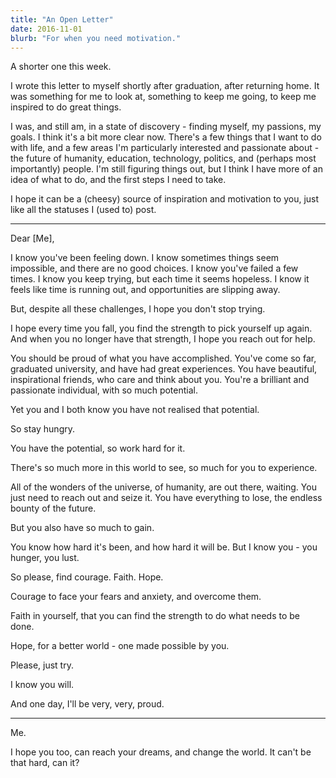 ```yaml
---
title: "An Open Letter"
date: 2016-11-01
blurb: "For when you need motivation."
---
```


A shorter one this week.

I wrote this letter to myself shortly after graduation, after returning home. It was something for me to look at, something to keep me going, to keep me inspired to do great things.

I was, and still am, in a state of discovery - finding myself, my passions, my goals. I think it's a bit more clear now. There's a few things that I want to do with life, and a few areas I'm particularly interested and passionate about - the future of humanity, education, technology, politics, and (perhaps most importantly) people. I'm still figuring things out, but I think I have more of an idea of what to do, and the first steps I need to take.

I hope it can be a (cheesy) source of inspiration and motivation to you, just like all the statuses I (used to) post.

---

Dear [Me],

I know you've been feeling down. I know sometimes things seem impossible, and there are no good choices. I know you've failed a few times. I know you keep trying, but each time it seems hopeless. I know it feels like time is running out, and opportunities are slipping away.

But, despite all these challenges, I hope you don't stop trying.

I hope every time you fall, you find the strength to pick yourself up again. And when you no longer have that strength, I hope you reach out for help.

You should be proud of what you have accomplished. You've come so far, graduated university, and have had great experiences. You have beautiful, inspirational friends, who care and think about you. You're a brilliant and passionate individual, with so much potential.

Yet you and I both know you have not realised that potential.

So stay hungry.

You have the potential, so work hard for it.

There's so much more in this world to see, so much for you to experience.

All of the wonders of the universe, of humanity, are out there, waiting. You just need to reach out and seize it. You have everything to lose, the endless bounty of the future.

But you also have so much to gain.

You know how hard it's been, and how hard it will be. But I know you - you hunger, you lust.

So please, find courage. Faith. Hope.

Courage to face your fears and anxiety, and overcome them.

Faith in yourself, that you can find the strength to do what needs to be done.

Hope, for a better world - one made possible by you.

Please, just try.

I know you will.

And one day, I'll be very, very, proud.

---

Me.

I hope you too, can reach your dreams, and change the world. It can't be that hard, can it?

